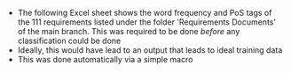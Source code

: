 * The following Excel sheet shows the word frequency and PoS tags of the 111 requirements listed under the folder 'Requirements Documents' of the main branch. This was required to be done *before* any classification could be done
* Ideally, this would have lead to an output that leads to ideal training data
* This was done automatically via a simple macro
